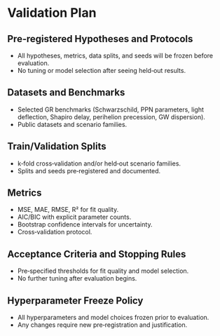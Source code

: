 # Validation Plan

## Pre‑registered Hypotheses and Protocols

- All hypotheses, metrics, data splits, and seeds will be frozen before evaluation.
- No tuning or model selection after seeing held‑out results.

## Datasets and Benchmarks

- Selected GR benchmarks (Schwarzschild, PPN parameters, light deflection, Shapiro delay, perihelion precession, GW dispersion).
- Public datasets and scenario families.

## Train/Validation Splits

- k‑fold cross‑validation and/or held‑out scenario families.
- Splits and seeds pre‑registered and documented.

## Metrics

- MSE, MAE, RMSE, R² for fit quality.
- AIC/BIC with explicit parameter counts.
- Bootstrap confidence intervals for uncertainty.
- Cross‑validation protocol.

## Acceptance Criteria and Stopping Rules

- Pre‑specified thresholds for fit quality and model selection.
- No further tuning after evaluation begins.

## Hyperparameter Freeze Policy

- All hyperparameters and model choices frozen prior to evaluation.
- Any changes require new pre‑registration and justification.
